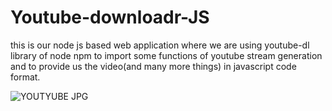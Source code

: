 # Youtube-downloadr-JS
this is our node js based web application where we are using youtube-dl library of node npm to import some functions of youtube stream generation and to provide us the video(and many more things) in javascript code format.   

![YOUTYUBE JPG](https://user-images.githubusercontent.com/71844334/114080178-b60b3100-98c8-11eb-8ce3-c35cd21d5d73.jpg)
